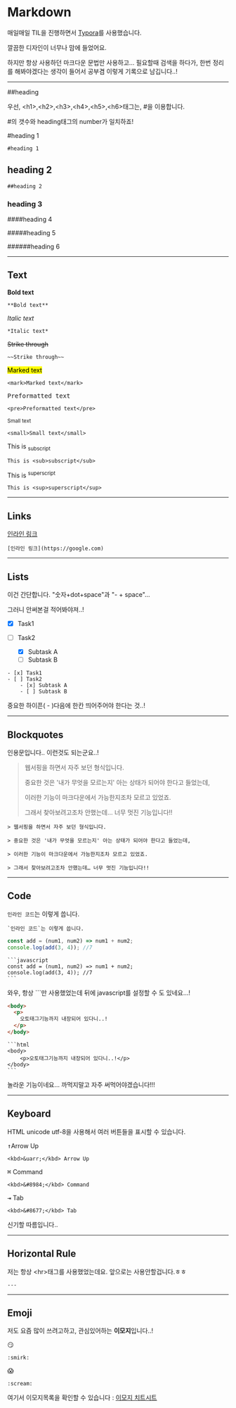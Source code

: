 <h1>
  Markdown
</h1>



매일매일 TIL을 진행하면서 [Typora](<https://typora.io/>)를 사용했습니다.

깔끔한 디자인이 너무나 맘에 들었어요.

하지만 항상 사용하던 마크다운 문법만 사용하고… 필요할때 검색을 하다가, 한번 정리를 해봐야겠다는 생각이 들어서 공부겸 이렇게 기록으로 남깁니다..!

<hr>

##heading

우선, \<h1>,\<h2>,\<h3>,\<h4>,\<h5>,\<h6>태그는, \#을 이용합니다.

\#의 갯수와 heading태그의 number가 일치하죠!

#heading 1

```
#heading 1
```

## heading 2

```
##heading 2
```

### heading 3

####heading 4

#####heading 5

######heading 6

<hr>

## Text



**Bold text**

```
**Bold text**
```

*Italic text*

```
*Italic text*
```

~~Strike through~~

```
~~Strike through~~
```

<mark>Marked text</mark>

```
<mark>Marked text</mark>
```

<pre>Preformatted text</pre>

```
<pre>Preformatted text</pre>
```

<small>Small text</small>

```
<small>Small text</small>
```

This is <sub>subscript</sub>

```
This is <sub>subscript</sub>
```

This is <sup>superscript</sup>

```
This is <sup>superscript</sup>
```

<hr>

## Links

[인라인 링크](https://google.com)

```
[인라인 링크](https://google.com)
```



<hr>

## Lists

이건 간단합니다. "숫자+dot+space"과 "- + space"...

그러니 안써본걸 적어봐야져..!

- [x] Task1

- [ ] Task2
  - [x] Subtask A
  - [ ] Subtask B

```
- [x] Task1
- [ ] Task2
	- [x] Subtask A
	- [ ] Subtask B
```

중요한 하이픈( - )다음에 한칸 띄어주어야 한다는 것..!

<hr>

## Blockquotes

인용문입니다.. 이런것도 되는군요..!



> 웹서핑을 하면서 자주 보던 형식입니다.
>
> 중요한 것은 '내가 무엇을 모르는지' 아는 상태가 되어야 한다고 들었는데,
>
> 이러한 기능이 마크다운에서 가능한지조차 모르고 있었죠.
>
> 그래서 찾아보려고조차 안했는데… 너무 멋진 기능입니다!!

```
> 웹서핑을 하면서 자주 보던 형식입니다.

> 중요한 것은 '내가 무엇을 모르는지' 아는 상태가 되어야 한다고 들었는데,

> 이러한 기능이 마크다운에서 가능한지조차 모르고 있었죠.

> 그래서 찾아보려고조차 안했는데… 너무 멋진 기능입니다!!
```

<hr>

## Code

`인라인 코드`는 이렇게 씁니다.

```
`인라인 코드`는 이렇게 씁니다.
```



```javascript
const add = (num1, num2) => num1 + num2;
console.log(add(3, 4));	//7
```

```
​```javascript
const add = (num1, num2) => num1 + num2;
console.log(add(3, 4)); //7
​```
```

와우, 항상 \```만 사용했었는데 뒤에 javascript를 설정할 수 도 있네요…!

```html
<body>
  <p>
    오토태그기능까지 내장되어 있다니..!
  </p>
</body>
```

```
​```html
<body>
	<p>오토태그기능까지 내장되어 있다니..!</p>
</body>
​```
```

놀라운 기능이네요… 까먹지말고 자주 써먹어야겠습니다!!!

<hr>

## Keyboard

HTML unicode utf-8을 사용해서 여러 버튼들을 표시할 수 있습니다.

<kbd>&uarr;</kbd>Arrow Up

```
<kbd>&uarr;</kbd> Arrow Up
```

<kbd>&#8984;</kbd> Command

```
<kbd>&#8984;</kbd> Command
```

<kbd>&#8677;</kbd> Tab

```
<kbd>&#8677;</kbd> Tab
```



신기할 따름입니다..

---

## Horizontal Rule

저는 항상 \<hr>태그를 사용했었는데요. 앞으로는 사용안할겁니다.ㅎㅎ

```
---
```

---

## Emoji

저도 요즘 많이 쓰려고하고, 관심있어하는 **이모지**입니다..!

:smirk:

```
:smirk:
```

:scream:

```
:scream:
```

여기서 이모지목록을 확인할 수 있습니다 : [이모지 치트시트](https://www.webfx.com/tools/emoji-cheat-sheet/)

















